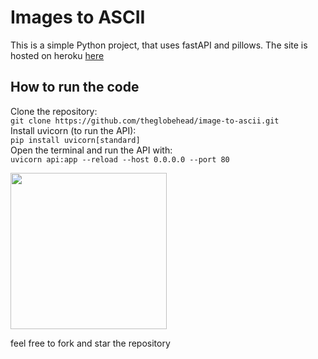 # Images to ASCII

This is a simple Python project, that uses fastAPI and pillows.
The site is hosted on heroku [here](https://shrouded-lake-21821.herokuapp.com/)

## How to run the code

Clone the repository:  
`git clone https://github.com/theglobehead/image-to-ascii.git`  
Install uvicorn (to run the API):  
`pip install uvicorn[standard]`  
Open the terminal and run the API with:  
`uvicorn api:app --reload --host 0.0.0.0 --port 80`  

<img width="250px" src="https://upload.wikimedia.org/wikipedia/commons/4/4a/Wikipedia-Ascii.png"/>

feel free to fork and star the repository
